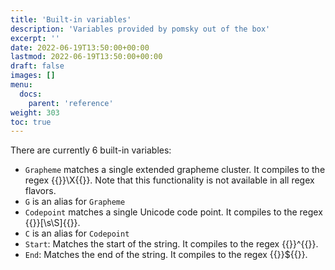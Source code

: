 ```yaml
---
title: 'Built-in variables'
description: 'Variables provided by pomsky out of the box'
excerpt: ''
date: 2022-06-19T13:50:00+00:00
lastmod: 2022-06-19T13:50:00+00:00
draft: false
images: []
menu:
  docs:
    parent: 'reference'
weight: 303
toc: true
---
```


There are currently 6 built-in variables:

- `Grapheme` matches a single extended grapheme cluster. It compiles to the regex
  {{<regexp>}}\X{{</regexp>}}.
  Note that this functionality is not available in all regex flavors.
- `G` is an alias for `Grapheme`
- `Codepoint` matches a single Unicode code point. It compiles to the regex
  {{<regexp>}}[\s\S]{{</regexp>}}.
- `C` is an alias for `Codepoint`
- `Start`: Matches the start of the string.
  It compiles to the regex {{<regexp>}}^{{</regexp>}}.
- `End`: Matches the end of the string.
  It compiles to the regex {{<regexp>}}${{</regexp>}}.
